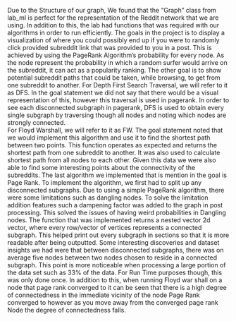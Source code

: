 Due to the Structure of our graph, We found that the “Graph” class from lab_ml is perfect for the representation of the Reddit network that we are using. In addition to this, the lab had functions that was required with our algorithms in order to run efficiently.  The goals in the project is to display a visualization of where you could possibly end up if you were to randomly click provided subreddit link that was provided to you in a post. This is achieved by using the PageRank Algorithm’s probability for every node. As the node represent the probability in which a random surfer would arrive on the subreddit, it can act as a popularity ranking. The other goal is to show potential subreddit paths that could be taken, while browsing, to get from one subreddit to another. 
For Depth First Search Traversal, we will refer to it as DFS.  In the goal statement we did not say that there would be a visual representation of this, however this traversal is used in pagerank. In order to see each disconnected subgraph in pagerank, DFS is used to obtain every single subgraph by traversing though all nodes and noting which nodes are strongly connected.  
For Floyd Warshall, we will refer to it as FW. The goal statement noted that we would implement this algorithm and use it to find the shortest path between two points. This function operates as expected and returns the shortest path from one subreddit to another. It was also used to calculate shortest path from all nodes to each other. Given this data we were also able to find some interesting points about the connectivity of the subreddits. 
The last algorithm we implemented that is mention in the goal is Page Rank. To implement the algorithm, we first had to split up any disconnected subgraphs. Due to using a simple PageRank algorithm, there were some limitations such as dangling nodes. To solve the limitation addition features such a dampening factor was added to the graph in post processing. This solved the issues of having weird probabilities in Dangling nodes. The function that was implemented returns a nested vector 2d vector, where every row/vector of vertices represents a connected subgraph. This helped print out every subgraph in sections so that it is more readable after being outputted. 
Some interesting discoveries and dataset insights we had were that between disconnected subgraphs, there was on average five nodes between two nodes chosen to reside in a connected subgraph. This point is more noticeable when processing a large portion of the data set such as 33% of the data. For Run Time purposes though, this was only done once. In addition to this, when running Floyd war shall on a node that page rank converged to it can be seen that there is a high degree of connectedness in the immediate vicinity of the node Page Rank converged to however as you move away from the converged page rank Node the degree of connectedness falls. 
